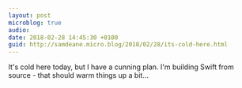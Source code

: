 ```yaml
---
layout: post
microblog: true
audio: 
date: 2018-02-28 14:45:30 +0100
guid: http://samdeane.micro.blog/2018/02/28/its-cold-here.html
---
```

It's cold here today, but I have a cunning plan. I'm building Swift from source - that should warm things up a bit…
